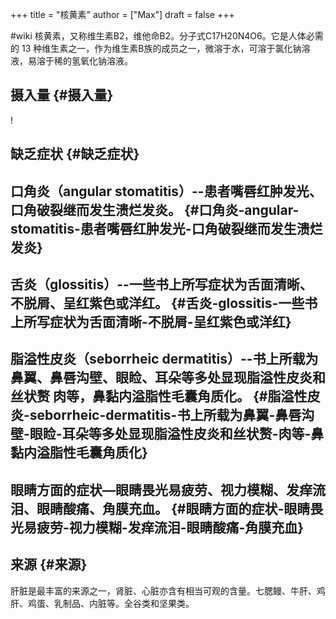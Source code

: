 +++
title = "核黄素"
author = ["Max"]
draft = false
+++

\#wiki
核黄素，又称维生素B2，维他命B2。分子式C17H20N4O6。它是人体必需的 13 种维生素之一，作为维生素B族的成员之一，微溶于水，可溶于氯化钠溶液，易溶于稀的氢氧化钠溶液。


## 摄入量 {#摄入量}

\![](%E6%A0%B8%E9%BB%84%E7%B4%A0/D852016D-B907-452B-9F3F-54E5E42EB12D.png)


## 缺乏症状 {#缺乏症状}


## 口角炎（angular stomatitis）--患者嘴唇红肿发光、口角破裂继而发生溃烂发炎。 {#口角炎-angular-stomatitis-患者嘴唇红肿发光-口角破裂继而发生溃烂发炎}


## 舌炎（glossitis）--一些书上所写症状为舌面清晰、不脱屑、呈红紫色或洋红。 {#舌炎-glossitis-一些书上所写症状为舌面清晰-不脱屑-呈红紫色或洋红}


## 脂溢性皮炎（seborrheic dermatitis）--书上所载为鼻翼、鼻唇沟壁、眼睑、耳朵等多处显现脂溢性皮炎和丝状赘 肉等，鼻黏内溢脂性毛囊角质化。 {#脂溢性皮炎-seborrheic-dermatitis-书上所载为鼻翼-鼻唇沟壁-眼睑-耳朵等多处显现脂溢性皮炎和丝状赘-肉等-鼻黏内溢脂性毛囊角质化}


## 眼睛方面的症状—眼睛畏光易疲劳、视力模糊、发痒流泪、眼睛酸痛、角膜充血。 {#眼睛方面的症状-眼睛畏光易疲劳-视力模糊-发痒流泪-眼睛酸痛-角膜充血}


## 来源 {#来源}

肝脏是最丰富的来源之一，肾脏、心脏亦含有相当可观的含量。七腮鳗、牛肝、鸡肝、鸡蛋、乳制品、内脏等。全谷类和坚果类。
